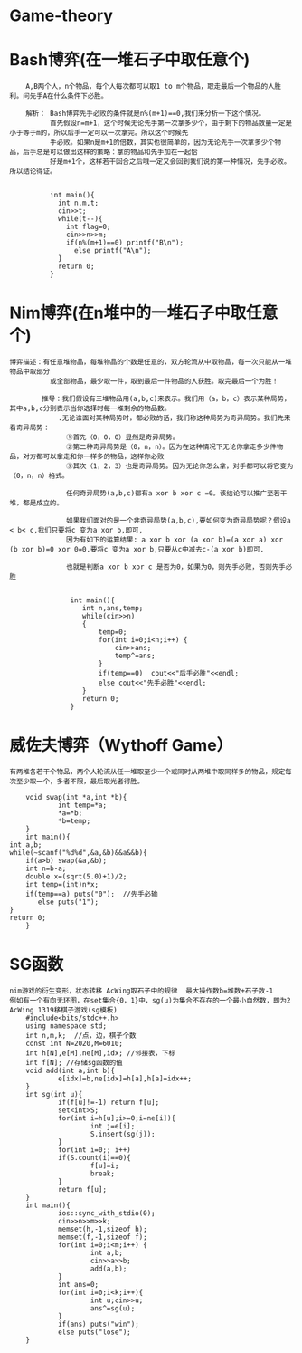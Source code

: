 # Game-theory
# Bash博弈(在一堆石子中取任意个)  
        A,B两个人，n个物品，每个人每次都可以取1 to m个物品，取走最后一个物品的人胜利。问先手A在什么条件下必胜。
        
        解析： Bash博弈先手必败的条件就是n%(m+1)==0,我们来分析一下这个情况。  
              首先假设n=m+1，这个时候无论先手第一次拿多少个，由于剩下的物品数量一定是小于等于m的，所以后手一定可以一次拿完。所以这个时候先
              手必败。如果n是m+1的倍数，其实也很简单的，因为无论先手一次拿多少个物品，后手总是可以做出这样的策略：拿的物品和先手加在一起恰
              好是m+1个，这样若干回合之后哦一定又会回到我们说的第一种情况，先手必败。所以结论得证。
              
             
              int main(){
                int n,m,t;
                cin>>t;
                while(t--){
                  int flag=0;
                  cin>>n>>m;
                  if(n%(m+1)==0) printf("B\n");
                    else printf("A\n");
                }
                return 0;
              }

# Nim博弈(在n堆中的一堆石子中取任意个)
    博弈描述：有任意堆物品，每堆物品的个数是任意的，双方轮流从中取物品，每一次只能从一堆物品中取部分
              或全部物品，最少取一件，取到最后一件物品的人获胜。取完最后一个为胜！
            
            推导：我们假设有三堆物品用(a,b,c)来表示。我们用（a，b，c）表示某种局势，其中a,b,c分别表示当你选择时每一堆剩余的物品数。
                .无论谁面对某种局势时，都必败的话，我们称这种局势为奇异局势。我们先来看奇异局势：
                  ①首先（0，0，0）显然是奇异局势。
                  ②第二种奇异局势是（0，n，n）。因为在这种情况下无论你拿走多少件物品，对方都可以拿走和你一样多的物品，这样你必败
                  ③其次（1，2，3）也是奇异局势。因为无论你怎么拿，对手都可以将它变为（0，n，n）格式。

                  任何奇异局势(a,b,c)都有a xor b xor c =0。该结论可以推广至若干堆，都是成立的。

                  如果我们面对的是一个非奇异局势(a,b,c),要如何变为奇异局势呢？假设a < b< c,我们只要将c 变为a xor b,即可,
                  因为有如下的运算结果: a xor b xor (a xor b)=(a xor a) xor (b xor b)=0 xor 0=0.要将c 变为a xor b,只要从c中减去c-(a xor b)即可.

                  也就是判断a xor b xor c 是否为0，如果为0，则先手必败，否则先手必胜
            
                  
                   int main(){
                      int n,ans,temp;
                      while(cin>>n)
                      {
                          temp=0;
                          for(int i=0;i<n;i++) {
                              cin>>ans;
                              temp^=ans;
                          }
                          if(temp==0)  cout<<"后手必胜"<<endl;
                          else cout<<"先手必胜"<<endl;
                      }
                      return 0;
                   }

# 威佐夫博弈（Wythoff Game）
    有两堆各若干个物品，两个人轮流从任一堆取至少一个或同时从两堆中取同样多的物品，规定每次至少取一个，多者不限，最后取光者得胜。
    
        void swap(int *a,int *b){
                int temp=*a;
                *a=*b;
                *b=temp;
        }
        int main(){
	int a,b;
	while(~scanf("%d%d",&a,&b)&&a&&b){
		if(a>b) swap(&a,&b);
		int n=b-a;
		double x=(sqrt(5.0)+1)/2;
		int temp=(int)n*x;
		if(temp==a) puts("0");  //先手必输 
	       else puts("1");
	}
	return 0;
        }
        
# SG函数
    nim游戏的衍生变形，状态转移 AcWing取石子中的规律  最大操作数b=堆数+石子数-1
    例如有一个有向无环图，在set集合{0，1}中，sg(u)为集合不存在的一个最小自然数，即为2
    AcWing 1319移棋子游戏(sg模板)
        #include<bits/stdc++.h>
        using namespace std;
        int n,m,k;  //点，边，棋子个数
        const int N=2020,M=6010;
        int h[N],e[M],ne[M],idx; //邻接表，下标 
        int f[N]; //存储sg函数的值 
        void add(int a,int b){
                e[idx]=b,ne[idx]=h[a],h[a]=idx++;
        } 
        int sg(int u){
                if(f[u]!=-1) return f[u];
                set<int>S;
                for(int i=h[u];i>=0;i=ne[i]){
                        int j=e[i];
                        S.insert(sg(j));
                }
                for(int i=0;; i++)
                if(S.count(i)==0){
                        f[u]=i;
                        break;
                }
                return f[u];
        }
        int main(){
                ios::sync_with_stdio(0);
                cin>>n>>m>>k;
                memset(h,-1,sizeof h);
                memset(f,-1,sizeof f);
                for(int i=0;i<m;i++) {
                        int a,b;
                        cin>>a>>b;
                        add(a,b);
                }
                int ans=0;
                for(int i=0;i<k;i++){
                        int u;cin>>u;
                        ans^=sg(u);
                }
                if(ans) puts("win");
                else puts("lose");
        } 
